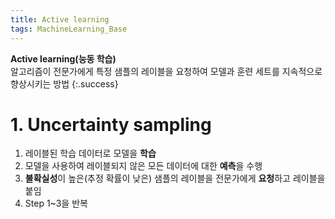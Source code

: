 ```yaml
---
title: Active learning
tags: MachineLearning_Base
---
```


**Active learning(능동 학습)** \
알고리즘이 전문가에게 특정 샘플의 레이블을 요청하여 모델과 훈련 세트를 지속적으로 향상시키는 방법
{:.success}

<!--more-->

# 1. Uncertainty sampling
1. 레이블된 학습 데이터로 모델을 **학습**
2. 모델을 사용하여 레이블되지 않은 모든 데이터에 대한 **예측**을 수행
3. **불확실성**이 높은(추정 확률이 낮은) 샘플의 레이블을 전문가에게 **요청**하고 레이블을 붙임
4. Step 1~3을 반복
